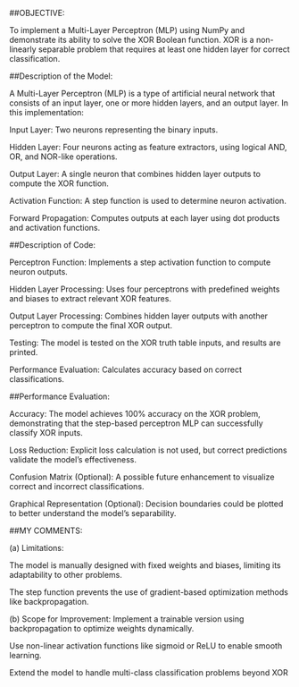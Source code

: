 ##OBJECTIVE:

To implement a Multi-Layer Perceptron (MLP) using NumPy and demonstrate its ability to solve the XOR Boolean function. XOR is a non-linearly separable problem that requires at least one hidden layer for correct classification.



##Description of the Model:

A Multi-Layer Perceptron (MLP) is a type of artificial neural network that consists of an input layer, one or more hidden layers, and an output layer. In this implementation:

  Input Layer: Two neurons representing the binary inputs.

  Hidden Layer: Four neurons acting as feature extractors, using logical AND, OR, and NOR-like operations.

  Output Layer: A single neuron that combines hidden layer outputs to compute the XOR function.

  Activation Function: A step function is used to determine neuron activation.

  Forward Propagation: Computes outputs at each layer using dot products and activation functions.

##Description of Code:

  Perceptron Function: Implements a step activation function to compute neuron outputs.

  Hidden Layer Processing: Uses four perceptrons with predefined weights and biases to extract relevant XOR features.

  Output Layer Processing: Combines hidden layer outputs with another perceptron to compute the final XOR output.

  Testing: The model is tested on the XOR truth table inputs, and results are printed.

  Performance Evaluation: Calculates accuracy based on correct classifications.

##Performance Evaluation:

  Accuracy: The model achieves 100% accuracy on the XOR problem, demonstrating that the step-based perceptron MLP can successfully classify XOR inputs.

  Loss Reduction: Explicit loss calculation is not used, but correct predictions validate the model’s effectiveness.

  Confusion Matrix (Optional): A possible future enhancement to visualize correct and incorrect classifications.

  Graphical Representation (Optional): Decision boundaries could be plotted to better understand the model’s separability.

##MY COMMENTS:

  (a) Limitations:

   The model is manually designed with fixed weights and biases, limiting its adaptability to other problems.

   The step function prevents the use of gradient-based optimization methods like backpropagation.

  (b) Scope for Improvement:
  Implement a trainable version using backpropagation to optimize weights dynamically.

  Use non-linear activation functions like sigmoid or ReLU to enable smooth learning.

  Extend the model to handle multi-class classification problems beyond XOR


